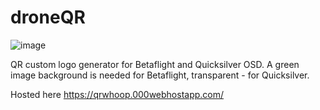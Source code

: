 # droneQR


![image](https://github.com/lmnn/droneQR/assets/5864652/aee0faa1-45ca-4d02-976d-cfe4526a2be0)




QR custom logo generator for Betaflight and Quicksilver OSD. A green image background is needed for Betaflight, transparent - for Quicksilver.

Hosted here
https://qrwhoop.000webhostapp.com/
